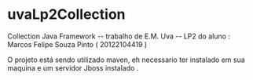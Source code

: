 # uvaLp2Collection
Collection Java Framework -- trabalho de E.M. Uva -- LP2
do aluno : Marcos Felipe Souza Pinto ( 20122104419 )

O projeto está sendo utilizado maven, eh necessario ter instalado em sua maquina e um servidor Jboss instalado . 


